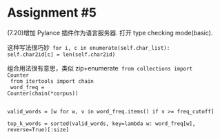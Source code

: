 # Assignment #5

(7.20)增加 Pylance 插件作为语言服务器. 打开 type checking mode(basic).


这种写法很巧妙<code> 
for i, c in enumerate(self.char_list): 
    self.char2id[c] = len(self.char2id)
</code>



组合用法很有意思，类似 zip+enumerate<code> 
from collections import Counter <br>
from itertools import chain <br>
word_freq = Counter(chain(*corpus))
</code>



<code> 
valid_words = [w for w, v in word_freq.items() if v >= freq_cutoff] <br>
top_k_words = sorted(valid_words, key=lambda w: word_freq[w], reverse=True)[:size]
</code>